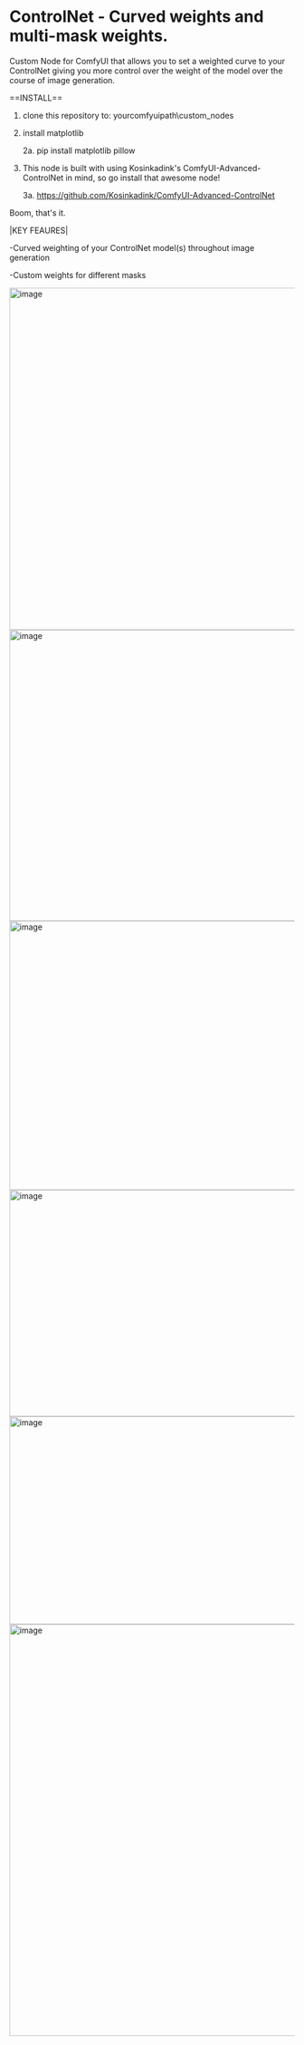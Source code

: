 # ControlNet - Curved weights and multi-mask weights.
Custom Node for ComfyUI that allows you to set a weighted curve to your ControlNet giving you more control over the weight of the model over the course of image generation. 

==INSTALL==
1. clone this repository to: yourcomfyuipath\custom_nodes
2. install matplotlib

   2a. pip install matplotlib pillow

4. This node is built with using Kosinkadink's ComfyUI-Advanced-ControlNet in mind, so go install that awesome node!

   3a. https://github.com/Kosinkadink/ComfyUI-Advanced-ControlNet

Boom, that's it.

|KEY FEAURES|

   -Curved weighting of your ControlNet model(s) throughout image generation
   
   -Custom weights for different masks 
   
   

<img width="982" height="604" alt="image" src="https://github.com/user-attachments/assets/4be11dc7-562c-406a-a7ad-25a72b3c3f30" />
<img width="631" height="514" alt="image" src="https://github.com/user-attachments/assets/a815bc01-b577-425b-8fa4-c4f0fec11560" />
<img width="737" height="475" alt="image" src="https://github.com/user-attachments/assets/b7692f72-2ded-4926-ada8-690dd794689f" />
<img width="773" height="400" alt="image" src="https://github.com/user-attachments/assets/7e80f214-b83c-477c-8b02-484a29a5220c" />
<img width="734" height="367" alt="image" src="https://github.com/user-attachments/assets/a51c7549-4677-4f5f-b218-682ec728978c" />
<img width="665" height="727" alt="image" src="https://github.com/user-attachments/assets/e4a1a95a-6169-4301-91f0-7a6780307054" />
